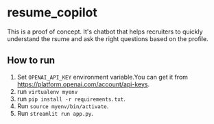 # resume_copilot
This is a proof of concept. It's chatbot that helps recruiters to quickly understand the rsume and ask the right questions based on the profile.

## How to run
1. Set `OPENAI_API_KEY` environment variable.You can get it from https://platform.openai.com/account/api-keys.
2. run `virtualenv myenv`
3. run `pip install -r requirements.txt`.
4. Run `source myenv/bin/activate`.
5. Run `streamlit run app.py`.
